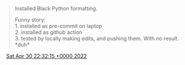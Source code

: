 > Installed Black Python formatting\.   
>   
> Funny story:  
> 1\. installed as pre\-commit on laptop  
> 2\. installed as github action  
> 3\. tested by locally making edits, and pushing them\. With no result\. \*duh\*

<img src="../../media/tweet.ico" width="12" /> [Sat Apr 30 22:32:15 +0000 2022](https://twitter.com/DromerDenker/status/1520531506619457536)
